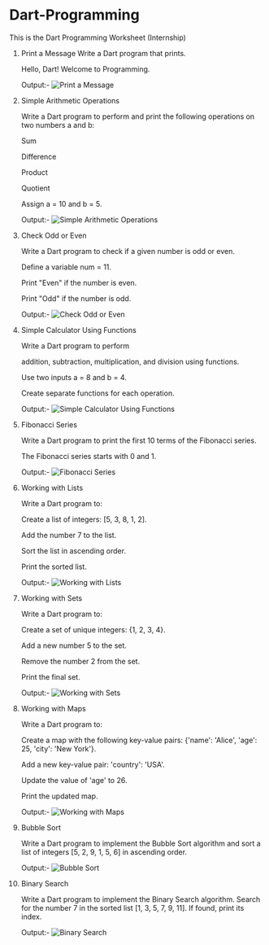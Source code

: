 # Dart-Programming
This is the Dart Programming Worksheet (Internship)

1. Print a Message Write a Dart program that prints.
   
   Hello, Dart! Welcome to Programming.

   Output:-
   ![Print a Message](https://github.com/user-attachments/assets/15161d27-c843-4861-89fa-5eaf2dbd5e72)

2. Simple Arithmetic Operations
   
   Write a Dart program to perform and print the following operations on two numbers a and b:

   Sum

   Difference

   Product

   Quotient

   Assign a = 10 and b = 5.

   Output:-
   ![Simple Arithmetic Operations](https://github.com/user-attachments/assets/5bd57d6c-bc95-432c-89e2-92849e7e0f5d)

3. Check Odd or Even
   
   Write a Dart program to check if a given number is odd or even.

   Define a variable num = 11.

   Print "Even" if the number is even.

   Print "Odd" if the number is odd.

   Output:-
   ![Check Odd or Even](https://github.com/user-attachments/assets/2a9a3215-d4f4-44b9-adb1-28c863d617b8)

4. Simple Calculator Using Functions

   Write a Dart program to perform

   addition, subtraction, multiplication, and division using functions.

   Use two inputs a = 8 and b = 4.

   Create separate functions for each operation.

   Output:-
   ![Simple Calculator Using Functions](https://github.com/user-attachments/assets/e9f23902-8c8f-43e2-873a-0c279923ee21)

5. Fibonacci Series
   
   Write a Dart program to print the first 10 terms of the Fibonacci series.

   The Fibonacci series starts with 0 and 1.

   Output:-
   ![Fibonacci Series](https://github.com/user-attachments/assets/86b914e8-3317-466b-9b39-9cd6d59bf28a)

6. Working with Lists
     
     Write a Dart program to:

     Create a list of integers: [5, 3, 8, 1, 2].

     Add the number 7 to the list.

     Sort the list in ascending order.

     Print the sorted list.

     Output:-
     ![Working with Lists](https://github.com/user-attachments/assets/63936d21-b522-4cd8-b02a-ea55b246826b)
   
7. Working with Sets
   
   Write a Dart program to:

   Create a set of unique integers: {1, 2, 3, 4}.

   Add a new number 5 to the set.

   Remove the number 2 from the set.

   Print the final set.

   Output:-
   ![Working with Sets](https://github.com/user-attachments/assets/b226108b-53fa-4c8e-b145-74ec729cb9e2)

8. Working with Maps
   
   Write a Dart program to:

   Create a map with the following key-value pairs: {'name': 'Alice', 'age': 25, 'city': 'New York'}.

   Add a new key-value pair: 'country': 'USA'.

   Update the value of 'age' to 26.

   Print the updated map.

   Output:-
   ![Working with Maps](https://github.com/user-attachments/assets/986a2ad9-4ab5-4b41-ab69-d40588ddeb0f)

9. Bubble Sort
    
   Write a Dart program to implement the Bubble Sort algorithm and sort a list of integers [5, 2, 9, 1, 5, 6] in ascending order.

   Output:-
   ![Bubble Sort](https://github.com/user-attachments/assets/5927bcba-1d84-4b9b-a15f-75b962c97cde)

10. Binary Search
    
    Write a Dart program to implement the Binary Search algorithm. Search for the number 7 in the sorted list [1, 3, 5, 7, 9, 11]. If found, print its index.

    Output:-
    ![Binary Search](https://github.com/user-attachments/assets/5459bcf8-6990-4c25-aab4-9157f42b44b8)
